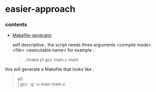 # easier-approach

### contents
* [Makefile-generator](https://github.com/abdulwahab-alobaid-2191115290/easier-approach/tree/main/Makefile_Generator )

	self descriptive , the script needs three arguments \<compile mode\> \<file\> \<executable name\>
	for example :
	> ./make.pl gcc main.c main  

this will generate a Makefile that looks like :

> all:  
|	gcc -g -o main main.c
